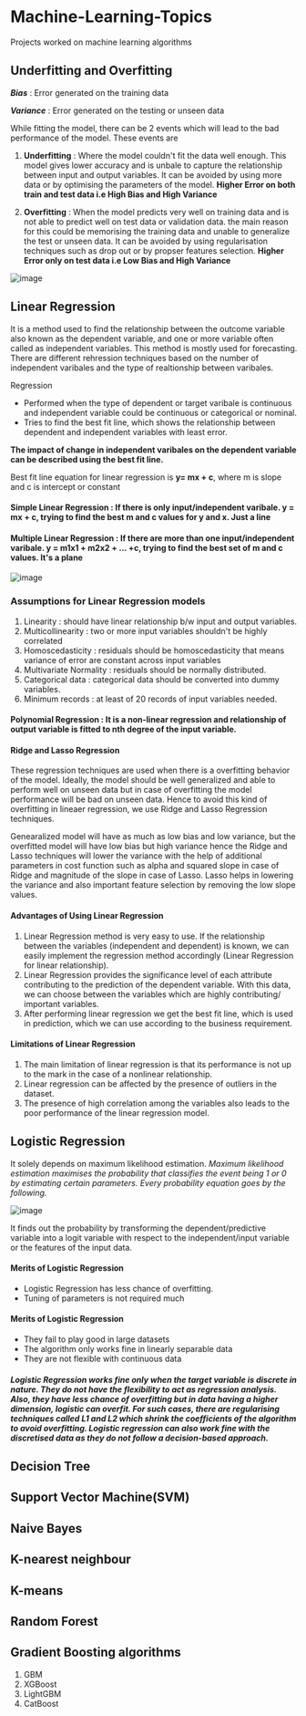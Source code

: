 # Machine-Learning-Topics
Projects worked on machine learning algorithms

## Underfitting and Overfitting

_**Bias**_ : Error generated on the training data 

_**Variance**_ : Error generated on the testing or unseen data 

While fitting the model, there can be 2 events which will lead to the bad performance of the model. These events are
1. **Underfitting** : Where the model couldn't fit the data well enough. This model gives lower accuracy and is unbale to capture the relationship between input and output variables. It can be avoided by using more data or by optimising the parameters of the model.
**Higher Error on both train and test data i.e High Bias and High Variance**

2. **Overfitting** : When the model predicts very well on training data and is not able to predict well on test data or validation data. the main reason for this could be memorising the training data and unable to generalize the test or unseen data. It can be avoided by using regularisation techniques such as drop out or by propser features selection.
**Higher Error only on test data i.e Low Bias and High Variance**

![image](https://user-images.githubusercontent.com/30498799/114488493-0de8c580-9c44-11eb-801b-af238541efae.png)


## Linear Regression 
It is a method used to find the relationship between the outcome variable also known as the dependent variable, and one or more variable often called as independent variables. This method is mostly used for forecasting. There are different rehression techniques based on the number of independent varibales and the type of realtionship between varibales.

Regression 
* Performed when the type of dependent or target varibale is continuous and independent variable could be continuous or categorical or nominal. 
* Tries to find the best fit line, which shows the relationship between dependent and independent variables with least error.

**The impact of change in independent varibales on the dependent variable can be described using the best fit line.**

Best fit line equation for linear regression is **y= mx + c**,  where m is slope and c is intercept or constant

#### Simple Linear Regression : If there is only input/independent varibale. y = mx + c, trying to find the best m and c values for y and x. Just a line
#### Multiple Linear Regression : If there are more than one input/independent varibale. y = m1x1 + m2x2 + ... +c, trying to find the best set of m and c values. It's a plane

![image](https://user-images.githubusercontent.com/30498799/114487189-c06b5900-9c41-11eb-8278-c3a77dd6a158.png)


### Assumptions for Linear Regression models
1. Linearity : should have linear relationship b/w input and output variables.
2. Multicollinearity : two or more input variables shouldn't be highly correlated
3. Homoscedasticity : residuals should be homoscedasticity that means variance of error are constant across input variables
4. Multivariate Normality : residuals should be normally distributed.
5. Categorical data : categorical data should be converted into dummy variables.
6. Minimum records : at least of 20 records of input variables needed.

#### Polynomial Regression : It is a non-linear regression and relationship of output variable is fitted to nth degree of the input variable.

#### Ridge and Lasso Regression
These regression techniques are used when there is a overfitting behavior of the model. Ideally, the model should be well generalized and able to perform well on unseen data but in case of overfitting the model performance will be bad on unseen data. Hence to avoid this kind of overfitting in lineaer regression, we use Ridge and Lasso Regression techniques.

Genearalized model will have as much as low bias and low variance, but the overfitted model will have low bias but high variance hence the Ridge and Lasso techniques will lower the variance with the help of additional parameters in cost function such as alpha and squared slope in case of Ridge and magnitude of the slope in case of Lasso. 
Lasso helps in lowering the variance and also important feature selection by removing the low slope values.

#### Advantages of Using Linear Regression
1.  Linear Regression method is very easy to use. If the relationship between the variables (independent and dependent) is known, we can easily implement the regression method accordingly (Linear Regression for linear relationship).
2.  Linear Regression provides the significance level of each attribute contributing to the prediction of the dependent variable. With this data, we can choose between the variables which are highly contributing/ important variables. 
3.  After performing linear regression we get the best fit line, which is used in prediction, which we can use according to the business requirement.

#### Limitations of Linear Regression
 1. The main limitation of linear regression is that its performance is not up to the mark in the case of a nonlinear relationship.
 2. Linear regression can be affected by the presence of outliers in the dataset.
 3. The presence of high correlation among the variables also leads to the poor performance of the linear regression model.

## Logistic Regression 
It solely depends on maximum likelihood estimation. _Maximum likelihood estimation maximises the probability that classifies the event being 1 or 0 by estimating certain parameters. Every probability equation goes by the following._

![image](https://user-images.githubusercontent.com/30498799/114493582-61134600-9c4d-11eb-8376-8dd566a62081.png)

It finds out the probability by transforming the dependent/predictive variable  into a logit variable with respect to the independent/input variable or the features of the input data.

#### Merits of Logistic Regression
  * Logistic Regression has less chance of overfitting.
  * Tuning of parameters is not required much

#### Merits of Logistic Regression
  * They fail to play good in large datasets
  * The algorithm only works fine in linearly separable data
  * They are not flexible with continuous data

##### Logistic Regression works fine only when the target variable is discrete in nature. They do not have the flexibility to act as regression analysis. Also, they have less chance of overfitting but in data having a higher dimension, logistic can overfit. For such cases, there are regularising techniques called L1 and L2 which shrink the coefficients of the algorithm to avoid overfitting.  Logistic regression can also work fine with the discretised data as they do not follow a decision-based approach.

## Decision Tree

## Support Vector Machine(SVM) 

## Naive Bayes 

## K-nearest neighbour

## K-means 

## Random Forest

## Gradient Boosting algorithms
1.  GBM
2.  XGBoost
3.  LightGBM
4.  CatBoost

